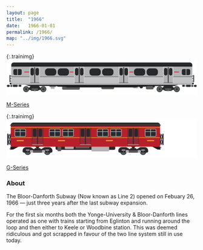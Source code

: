```yaml
---
layout: page
title:  "1966"
date:   1966-01-01
permalink: /1966/
map: "../img/1966.svg"
---
```


{:.trainimg}
![M-Series](../img/m-series.svg)

[M-Series](https://en.wikipedia.org/wiki/M_series_(Toronto_subway))

{:.trainimg}
![G-Series](../img/g-series.svg)

[G-Series](https://en.wikipedia.org/wiki/G_series_(Toronto_subway))

### About

The Bloor-Danforth Subway (Now known as Line 2) opened on Febuary 26, 1966 — just three years after the last subway expansion.

For the first six months both the Yonge-University & Bloor-Danforth lines operated as one with trains starting from Eglinton and running around the loop and then either to Keele or Woodbine station.  This was deemed ridiculous and got scrapped in favour of the two line system still in use today.